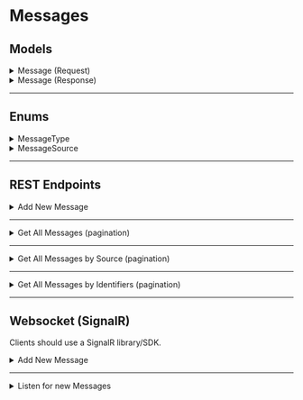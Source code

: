 # Messages

## Models

<details>
<summary>Message (Request)</summary>

```csharp
class Message
{
    MessageType type;
    MessageSource source;
    string content;
    JSON? metaData;
    string identifier; //ComputerID, SystemID or Service Name
}
```

</details>

<details>
<summary>Message (Response)</summary>

```csharp
class Message
{
    MessageType type;
    MessageSource source;
    string content;
    JSON? metaData;
    string identifier; //ComputerID, SystemID or Service Name
    long creationTime; //Unix time in seconds
}
```

</details>

---
## Enums

<details>
<summary>MessageType</summary>

```csharp
enum MessageType
	{
        INVALID, //Only used to check if MessageType is not null
        Error,
        Warning,
        Info,
        Debug,
        OutOfFuel
    }
```

</details>

<details>
<summary>MessageSource</summary>

```csharp
enum MessageSource
	{
        INVALID, //Only used to check if MessageSource is not null
        Service,
        Computer,
        Turtle,
        System
    }
```

</details>

---

## REST Endpoints

<details>
<summary>Add New Message</summary>

Add a new message, other services can also use this to sent logs of their service.

| Name | Value |
| --- | --- |
| URL | `api.mcsynergy.nl/tracker/message/new` |
| Method | `POST` |
| Body | ` Message(Request) as JSON `
| Headers | `Authorization` |
| Required Claim | `Service` |
| Success Response | Code: 200|
| Error Response | Code: 400 <br> Content: `JSON is Invalid` |
| Error Response | Code: 401 <br> Content: `Not Authorized` |


</details>

---

<details>
<summary>Get All Messages (pagination)</summary>

Get a list of all the messages

| Name | Value |
| --- | --- |
| URL | `api.mcsynergy.nl/tracker/message/get/all` |
| Method | `GET` |
| URL Params | `page: int` <br> `pageSize: int ` |
| Headers | `Authorization` |
| Required Claim | `Guest` |
| Success Response | Code: 200 <br> Content: `List<Message(Response)> as JSON` |
| Error Response | Code: 401 <br> Content: `Not Authorized` |
| Error Response | Code: 404 <br> Content: `No Messages Found` |


</details>

---

<details>
<summary>Get All Messages by Source (pagination)</summary>

Get a list of all the messages by source

| Name | Value |
| --- | --- |
| URL | `api.mcsynergy.nl/tracker/message/get/by-source` |
| Method | `GET` |
| URL Params | `page: int` <br> `pageSize: int ` <br> `source: MessageSource` |
| Headers | `Authorization` |
| Required Claim | `Guest` |
| Success Response | Code: 200 <br> Content: `List<Message(Response)> as JSON` |
| Error Response | Code: 401 <br> Content: `Not Authorized` |
| Error Response | Code: 404 <br> Content: `No Messages Found` |


</details>

---

<details>
<summary>Get All Messages by Identifiers (pagination)</summary>

Get a list of all the messages by indentifiers

| Name | Value |
| --- | --- |
| URL | `api.mcsynergy.nl/tracker/message/get/by-identifiers` |
| Method | `GET` |
| URL Params | `page: int` <br> `pageSize: int ` <br> `identifiers: array[string]` |
| Headers | `Authorization` |
| Required Claim | `Guest` |
| Success Response | Code: 200 <br> Content: `List<Message(Response)> as JSON` |
| Error Response | Code: 401 <br> Content: `Not Authorized` |
| Error Response | Code: 404 <br> Content: `No Messages Found` |


</details>

---

## Websocket (SignalR)
Clients should use a SignalR library/SDK.

<details>
<summary>Add New Message</summary>

Add a new message over websocket

| Name | Value |
| --- | --- |
| URL | `api.mcsynergy.nl/tracker/ws/server` |
| Headers | `Authorization` |
| Required Claim | `Service` |
| Target | `NewMessage` |
| Arguments | `Message(Request) as JSON` |
| Success Response | Code: 200 <br> Content: `Ok` |
| Error Response | Code: 400 <br> Content: `Invalid Model` |
| Error Response | Code: 401 <br> Content: `Not Authorized` |


</details>

---

<details>
<summary>Listen for new Messages</summary>

Receive a new message when it has been sent

| Name | Value |
| --- | --- |
| URL | `api.mcsynergy.nl/tracker/ws/client` |
| Headers | `Authorization` |
| Required Claim | `Guest` |
| Method | `NewMessage` |
| Success Response | Code: 200 <br> Method: `NewMessage` <br> Content: `Message(Response) as JSON` |

</details>